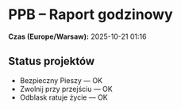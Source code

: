 # PPB – Raport godzinowy
**Czas (Europe/Warsaw):** 2025-10-21 01:16

## Status projektów
- Bezpieczny Pieszy — OK
- Zwolnij przy przejściu — OK
- Odblask ratuje życie — OK


